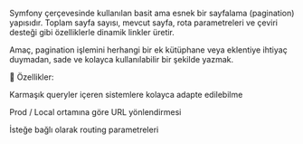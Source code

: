 
Symfony çerçevesinde kullanılan basit ama esnek bir sayfalama (pagination) yapısıdır.
Toplam sayfa sayısı, mevcut sayfa, rota parametreleri ve çeviri desteği gibi özelliklerle dinamik linkler üretir.

Amaç, pagination işlemini herhangi bir ek kütüphane veya eklentiye ihtiyaç duymadan, sade ve kolayca kullanılabilir bir şekilde yazmak.

🔧 Özellikler:

Karmaşık queryler içeren sistemlere kolayca adapte edilebilme 

Prod / Local ortamına göre URL yönlendirmesi

İsteğe bağlı olarak routing parametreleri


